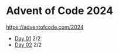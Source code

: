 # Advent of Code 2024

<https://adventofcode.com/2024>

- [Day 01](Day01/day01.ipynb) 2/2
- [Day 02](Day02/day02.ipynb) 2/2

